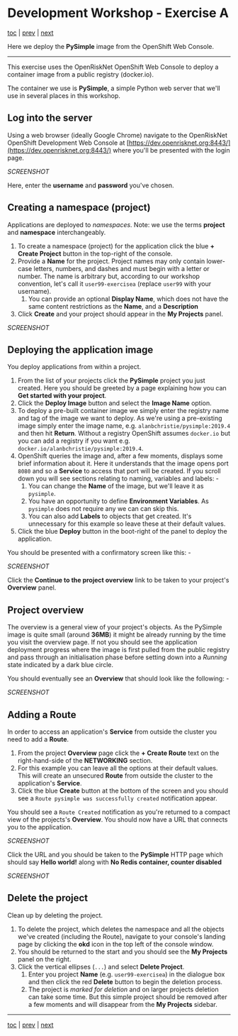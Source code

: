 # Development Workshop - Exercise A

[toc](../README.md) | [prev](../tutorial-1/README.md) | [next](../tutorial-2/README.md)

Here we deploy the **PySimple** image from the OpenShift Web Console.

---

This exercise uses the OpenRiskNet OpenShift Web Console to deploy a
container image from a public registry (docker.io). 

The container we use is **PySimple**, a simple Python web server that we'll use
in several places in this workshop.

## Log into the server
Using a web browser (ideally Google Chrome) navigate to the OpenRiskNet
OpenShift Development Web Console at
[https://dev.openrisknet.org:8443/](https://dev.openrisknet.org:8443/)
where you'll be presented with the login page.

_SCREENSHOT_

Here, enter the **username** and **password** you've chosen.

## Creating a namespace (project)
Applications are deployed to _namespaces_. Note: we use the terms
**project** and **namespace** interchangeably.

1.  To create a namespace (project) for the application click the
    blue **+ Create Project** button in the top-right of the console.
1.  Provide a **Name** for the project. Project names may only contain
    lower-case letters, numbers, and dashes and must begin with a letter or
    number. The name is arbitrary but, according to our workshop convention,
    let's call it `user99-exercisea` (replace `user99` with your username).
    1.  You can provide an optional **Display Name**, which does not have the
        same content restrictions as the **Name**, and a **Description** 
1.  Click **Create** and your project should appear in the **My Projects**
    panel.
    
_SCREENSHOT_

## Deploying the application image
You deploy applications from within a project.

1.  From the list of your projects click the **PySimple** project you just
    created. Here you should be greeted by a page explaining how you can
    **Get started with your project**.
1.  Click the **Deploy Image** button and select the **Image Name** option.
1.  To deploy a pre-built container image we simply enter the registry name
    and tag of the image we want to deploy. As we're using a pre-existing image
    simply enter the image name, e.g. `alanbchristie/pysimple:2019.4`
    and then hit **Return**. Without a registry OpenShift assumes `docker.io`
    but you can add a registry if you want e.g. `docker.io/alanbchristie/pysimple:2019.4`.
1.  OpenShift queries the image and, after a few moments, displays
    some brief information about it. Here it understands that the image
    opens port `8080` and so a **Service** to access that port will be created.
    If you scroll down you will see sections relating to naming, variables
    and labels: -
    1.  You can change the **Name** of the image, but we'll leave it as
        `pysimple`.
    1.  You have an opportunity to define **Environment Variables**. As
        `pysimple` does not require any we can can skip this.
    1.  You can also add **Labels** to objects that get created.
        It's unnecessary for this example so leave these at their default
        values.
1.  Click the blue **Deploy** button in the boot-right of the panel
    to deploy the application.

You should be presented with a confirmatory screen like this: -

_SCREENSHOT_

Click the **Continue to the project overview** link
to be taken to your project's **Overview** panel.

## Project overview
The overview is a general view of your project's objects.
As the PySimple image is quite small (around **36MB**) it might be already running
by the time you visit the overview page. If not you should see the application
deployment progress where the image is first pulled from the public registry
and pass through an initialisation phase before setting down into a _Running_
state indicated by a dark blue circle.

You should eventually see an **Overview** that should look like the
following: -

_SCREENSHOT_

## Adding a Route
In order to access an application's **Service** from outside the cluster
you need to add a **Route**.

1.  From the project **Overview** page click the **+ Create Route** text on the
    right-hand-side of the **NETWORKING** section.
1.  For this example you can leave all the options at their default values.
    This will create an unsecured **Route** from outside the cluster to the
    application's **Service**.
1.  Click the blue **Create** button at the bottom of the screen and you
    should see a `Route pysimple was successfully created` notification
    appear.
    
You should see a `Route Created` notification as you're returned to a
compact view of the projects's **Overview**. You should now have a URL
that connects you to the application.

_SCREENSHOT_

Click the URL and you should be taken to the **PySimple** HTTP
page which should say **Hello world!** along with
**No Redis container, counter disabled**

_SCREENSHOT_

## Delete the project
Clean up by deleting the project.

1.  To delete the project, which deletes the namespace and all the objects we've
    created (including the Route), navigate to your console's landing page
    by clicking the **okd** icon in the top left of the console window.
1.  You should be returned to the start and you should see the **My Projects**
    panel on the right.
1.  Click the vertical ellipses (`...`) and select **Delete Project**.
    1.  Enter you project **Name** (e.g. `user99-exercisea`) in the dialogue box
        and then click the red **Delete** button to begin the deletion process.
    1.  The project is _marked for deletion_ and on larger projects deletion
        can take some time. But this simple project should be removed after a
        few moments and will disappear from the **My Projects** sidebar.

---

[toc](../README.md) | [prev](../tutorial-1/README.md) | [next](../tutorial-2/README.md)
